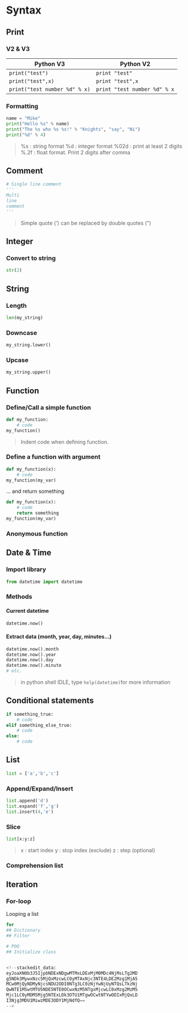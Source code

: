 # Syntax
## Print
### V2 & V3
Python V3 | Python V2
-------- | -----
`print("test")` | `print "test"`
`print("test",x)` | `print "test",x`
`print("test number %d" % x)` | `print "test number %d" % x`

### Formatting
```python
name = "Mike"
print("Hello %s" % name)
print("The %s who %s %s!" % "Knights", "say", "Ni")
print("%d" % 4)
```
> %s : string format
> %d : integer format
> %02d : print at least 2 digits
> %.2f : float format. Print 2 digits after comma
## Comment
```python
# Single line comment
''' 
Multi
line 
comment
'''
```
> Simple quote (') can be replaced by double quotes (")

## Integer
### Convert to string
```python
str(2)
```

## String
### Length
```python
len(my_string)
```
### Downcase
```python
my_string.lower()
```
### Upcase
```python
my_string.upper()
```




## Function
### Define/Call a simple function
```python
def my_function:
	# code
my_function()
```
> Indent code when defining function. 

### Define a function with argument
```python
def my_function(x):
	# code
my_function(my_var)
```
... and return something
```python
def my_function(x):
	# code
	return something
my_function(my_var)
```
### Anonymous function

## Date & Time
### Import library
```python
from datetime import datetime
```
### Methods
#### Current datetime
```python
datetime.now()
```
#### Extract data (month, year, day, minutes...)
```python
datetime.now().month
datetime.now().year
datetime.now().day
datetime.now().minute
# etc.
```
> in python shell IDLE, type `help(datetime)`for more information

## Conditional statements
```python
if something_true:
	# code
elif something_else_true:
	# code 
else:
	# code
```
## List
```python
list = ['a','b','c']
```
### Append/Expand/Insert
```python
list.append('d')
list.expand('f','g')
list.insert(4,'e')
```
### Slice
```python
list[x:y:z]
```
> x : start index
> y : stop index (exclude)
> z : step (optional)
### Comprehension list
## Iteration
### For-loop
Looping a list
```python
for 
## Dictionary
## Filter

# POO
## Initialize class


<!--stackedit_data:
eyJoaXN0b3J5IjpbNDExNDgwMTMxLDExMjM0MDc4NjMsLTg2MD
g5NDk3MywxNzc5MjQxMzcwLC0yMTAxNjc3NTE4LDE2Mzg1MjA5
MCw0MjQyNDMyNjcsNDU2ODI0NTg3LC0zNjYwNjUyNTQsLTkzNj
QwNTE1MSwtMTU5NDE5NTE0OCwxNzM5NTgxMjcwLC0xMzg2MzM5
Mjc1LC0yMDM5Mjg5NTExLDk3OTU1MTgwOCwtNTYwODIxMjQxLD
I3Njg3MDU1MiwzMDE3ODY1MjNdfQ==
-->